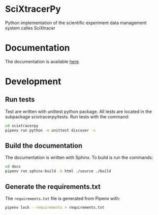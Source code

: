 
# SciXtracerPy

Python implementation of the scientific experiment data management system calles SciXtracer

# Documentation

The documentation is available [here](https://sylvainprigent.github.io/scixtracer).

# Development

## Run tests

Test are written with unittest python package. All tests are located in the subpackage scixtracerpy/tests.
Run tests with the command:

```bash
cd scixtracerpy
pipenv run python -m unittest discover -v
```

## Build the documentation

The documentation is written with Sphinx. To build is run the commands:

```bash
cd docs
pipenv run sphinx-build -b html ./source ./build
```

## Generate the requirements.txt

The `requirements.txt` file is generated from Pipenv with:

```bash
pipenv lock --requirements > requirements.txt
```
